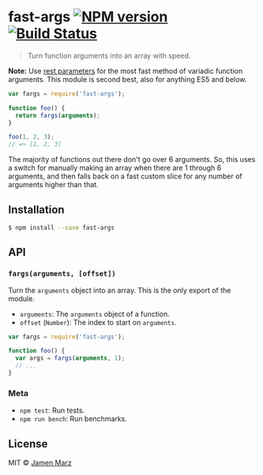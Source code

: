 # fast-args [![NPM version](https://badge.fury.io/js/fast-args.svg)](https://npmjs.org/package/fast-args) [![Build Status](https://travis-ci.org/jamen/fast-args.svg?branch=master)](https://travis-ci.org/jamen/fast-args)

> Turn function arguments into an array with speed.

**Note:** Use [rest parameters](https://developer.mozilla.org/en-US/docs/Web/JavaScript/Reference/Functions/rest_parameters) for the most fast method of variadic function arguments.  This module is second best, also for anything ES5 and below.

```js
var fargs = require('fast-args');

function foo() {
  return fargs(arguments);
}

foo(1, 2, 3);
// => [1, 2, 3]
```

The majority of functions out there don't go over 6 arguments.  So, this uses a switch for manually making an array when there are 1 through 6 arguments, and then falls back on a fast custom slice for any number of arguments higher than that.

## Installation

```sh
$ npm install --save fast-args
```

## API

### `fargs(arguments, [offset])`
Turn the `arguments` object into an array.  This is the only export of the module.
 - `arguments`: The `arguments` object of a function.
 - `offset` (`Number`): The index to start on `arguments`.

```js
var fargs = require('fast-args');

function foo() {
  var args = fargs(arguments, 1);
  // ...
}
```

### Meta

 - `npm test`: Run tests.
 - `npm run bench`: Run benchmarks.

## License

MIT © [Jamen Marz](https://github.com/jamen)
